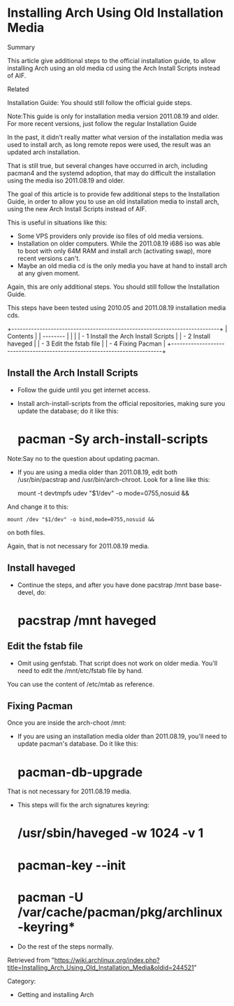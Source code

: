 Installing Arch Using Old Installation Media
============================================

Summary

This article give additional steps to the official installation guide,
to allow installing Arch using an old media cd using the Arch Install
Scripts instead of AIF.

Related

Installation Guide: You should still follow the official guide steps.

Note:This guide is only for installation media version 2011.08.19 and
older. For more recent versions, just follow the regular Installation
Guide

In the past, it didn't really matter what version of the installation
media was used to install arch, as long remote repos were used, the
result was an updated arch installation.

That is still true, but several changes have occurred in arch, including
pacman4 and the systemd adoption, that may do difficult the installation
using the media iso 2011.08.19 and older.

The goal of this article is to provide few additional steps to the
Installation Guide, in order to allow you to use an old installation
media to install arch, using the new Arch Install Scripts instead of
AIF.

This is useful in situations like this:

-   Some VPS providers only provide iso files of old media versions.
-   Installation on older computers. While the 2011.08.19 i686 iso was
    able to boot with only 64M RAM and install arch (activating swap),
    more recent versions can't.
-   Maybe an old media cd is the only media you have at hand to install
    arch at any given moment.

Again, this are only additional steps. You should still follow the
Installation Guide.

This steps have been tested using 2010.05 and 2011.08.19 installation
media cds.

+--------------------------------------------------------------------------+
| Contents                                                                 |
| --------                                                                 |
|                                                                          |
| -   1 Install the Arch Install Scripts                                   |
| -   2 Install haveged                                                    |
| -   3 Edit the fstab file                                                |
| -   4 Fixing Pacman                                                      |
+--------------------------------------------------------------------------+

Install the Arch Install Scripts
--------------------------------

-   Follow the guide until you get internet access.

-   Install arch-install-scripts from the official repositories, making
    sure you update the database; do it like this:

    # pacman -Sy arch-install-scripts

Note:Say no to the question about updating pacman.

-   If you are using a media older than 2011.08.19, edit both
    /usr/bin/pacstrap and /usr/bin/arch-chroot. Look for a line like
    this:

    mount -t devtmpfs udev "$1/dev" -o mode=0755,nosuid &&

And change it to this:

    mount /dev "$1/dev" -o bind,mode=0755,nosuid &&

on both files.

Again, that is not necessary for 2011.08.19 media.

Install haveged
---------------

-   Continue the steps, and after you have done
    pacstrap /mnt base base-devel, do:

    # pacstrap /mnt haveged

Edit the fstab file
-------------------

-   Omit using genfstab. That script does not work on older media.
    You'll need to edit the /mnt/etc/fstab file by hand.

You can use the content of /etc/mtab as reference.

Fixing Pacman
-------------

Once you are inside the arch-choot /mnt:

-   If you are using an installation media older than 2011.08.19, you'll
    need to update pacman's database. Do it like this:

    # pacman-db-upgrade

That is not necessary for 2011.08.19 media.

-   This steps will fix the arch signatures keyring:

    # /usr/sbin/haveged -w 1024 -v 1
    # pacman-key --init
    # pacman -U /var/cache/pacman/pkg/archlinux-keyring*

-   Do the rest of the steps normally.

Retrieved from
"https://wiki.archlinux.org/index.php?title=Installing_Arch_Using_Old_Installation_Media&oldid=244521"

Category:

-   Getting and installing Arch
